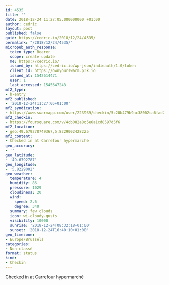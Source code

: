 ```yaml
---
id: 4535
title: ''
date: 2018-12-24 11:27:05.000000000 +01:00
author: cedric
layout: post
published: false
guid: https://cedric.io/2018/12/24/4535/
permalink: "/2018/12/24/4535/"
micropub_auth_response:
  token_type: Bearer
  scope: create update
  me: https://cedric.io/
  issued_by: https://cedric.io/wp-json/indieauth/1.0/token
  client_id: https://ownyourswarm.p3k.io
  issued_at: 1542614471
  user: 1
  last_accessed: 1545647243
mf2_type:
- h-entry
mf2_published:
- '2018-12-24T11:27:05+01:00'
mf2_syndication:
- https://www.swarmapp.com/user/223939/checkin/5c20b479b9ac38002ca6fad2
mf2_checkin:
- https://foursquare.com/v/4cb082a8c5e6a1cd8597d5f6
mf2_location:
- geo:49.679278749367,5.8229002428225
mf2_content:
- Checked in at Carrefour hypermarché
geo_accuracy:
- ''
geo_latitude:
- '49.6792787'
geo_longitude:
- '5.8229002'
geo_weather:
  temperature: 4
  humidity: 86
  pressure: 1029
  cloudiness: 20
  wind:
    speed: 2.6
    degree: 340
  summary: few clouds
  icon: wi-cloudy-gusts
  visibility: 10000
  sunrise: '2018-12-24T08:32:18+01:00'
  sunset: '2018-12-24T16:40:10+01:00'
geo_timezone:
- Europe/Brussels
categories:
- Non classé
format: status
kind:
- Checkin
---
```

Checked in at Carrefour hypermarché